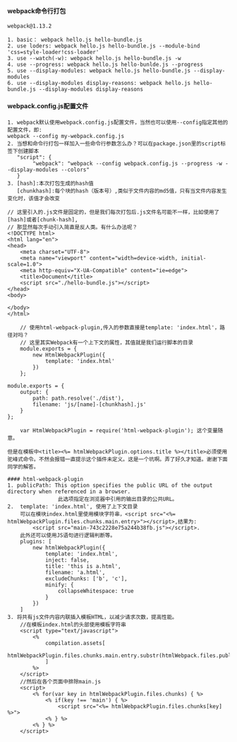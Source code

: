 #### webpack命令行打包
	webpack@1.13.2
	
	1. basic： webpack hello.js hello-bundle.js
	2. use loders: webpack hello.js hello-bundle.js --module-bind 'css=style-loader!css-loader'
	3. use --watch(-w): webpack hello.js hello-bundle.js -w
	4. use --progress: webpack hello.js hello-bunlde.js --progress
	5. use --display-modules: webpack hello.js hello-bundle.js --display-modules
	6. use --display-modules display-reasons: webpack hello.js hello-bundle.js --display-modules display-reasons

#### webpack.config.js配置文件
	1. webpack默认使用webpack.config.js配置文件，当然也可以使用--config指定其他的配置文件，即:
	webpack --config my-webpack.config.js
	2. 当想和命令行打包一样加入一些命令行参数怎么办？可以在package.json里的script标签下创建脚本
	   "script": {
	   		"webpack": "webpack --config webpack.config.js --progress -w --display-modules --colors"
	   }
	3. [hash]:本次打包生成的hash值
	   [chunkhash]:每个块的hash（版本号）,类似于文件内容的md5值，只有当文件内容发生变化时，该值才会改变
```
// 这里引入的.js文件是固定的，但是我们每次打包后.js文件名可能不一样，比如使用了[hash]或者[chunk-hash],
// 那显然每次手动引入简直是反人类。有什么办法呢？
<!DOCTYPE html>
<html lang="en">
<head>
    <meta charset="UTF-8">
    <meta name="viewport" content="width=device-width, initial-scale=1.0">
    <meta http-equiv="X-UA-Compatible" content="ie=edge">
    <title>Document</title>
    <script src="./hello-bundle.js"></script>
</head>
<body>
    
</body>
</html>
```		
```
	// 使用html-webpack-plugin,传入的参数直接是template: 'index.html'，路径对吗？
	// 这里其实Webpack有一个上下文的属性，其值就是我们运行脚本的目录
	module.exports = {
		new HtmlWebpackPlugin({
			template: 'index.html'
		})
	};
```
```
module.exports = {
	output: {
		path: path.resolve('./dist'),
		filename: 'js/[name]-[chunkhash].js'
	}
};
```
```
	var HtmlWebpackPlugin = require('html-webpack-plugin'); 这个变量随意。

但是在模板中<title><%= htmlWebpackPlugin.options.title %></title>必须使用驼峰式命令。不然会报错一直提示这个插件未定义。这是一个坑啊。弄了好久才知道。谢谢下面同学的解答。

```

```
#### html-webpack-plugin
1. publicPath: This option specifies the public URL of the output directory when referenced in a browser.
                此选项指定在浏览器中引用的输出目录的公共URL。
2.  template: 'index.html', 使用了上下文目录
    可以在模块index.html里使用模块字符串，<script src="<%= htmlWebpackPlugin.files.chunks.main.entry>"></script>,结果为:
        <script src="main-743c2228e75a244b38fb.js"></script>.
    此外还可以使用JS语句进行逻辑判断等。
    plugins: [
        new htmlWebpackPlugin({
            template: 'index.html',
            inject: false,
            title: 'this is a.html',
            filename: 'a.html',
            excludeChunks: ['b', 'c'],
            minify: {
                collapseWhitespace: true
            }
        })
    ]
3. 将共有js文件内容内联插入模板HTML，以减少请求次数，提高性能。
    //在模板index.html的头部使用模板字符串
    <script type="text/javascript">
        <% 
            compilation.assets[
                htmlWebpackPlugin.files.chunks.main.entry.substr(htmlWebpack.files.publicPath.length).source()
            ] 
        %>
    </script>
    //然后在各个页面中排除main.js
    <script>
        <% for(var key in htmlWebpackPlugin.files.chunks) { %>
            <% if(key !== 'main') { %>
                <script src="<%= htmlWebpackPlugin.files.chunks[key] %>">
            <% } %>
        <% } %>
    </script>
```